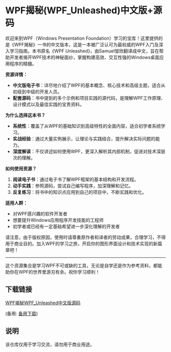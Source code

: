 # WPF揭秘(WPF_Unleashed)中文版+源码

欢迎来到WPF（Windows Presentation Foundation）学习的宝库！这里提供的是《WPF揭秘》一书的中文版本，这是一本被广泛认可为最权威的WPF入门及深入学习指南。本书原名《WPF Unleashed》，由Samuel邹欣翻译成中文，旨在帮助开发者揭开WPF技术的神秘面纱，掌握构建高效、交互性强的Windows桌面应用程序的精髓。

**资源详情：**
- **中文版电子书**：详尽地介绍了WPF的基本概念、核心技术和高级主题，适合从初级到中级的开发人员。
- **配套源码**：书中提到的多个示例和项目实践的源代码，是理解WPF工作原理、设计模式以及最佳实践的宝贵资料。

**为什么选择这本书？**
- **系统性**：覆盖了从WPF的基础知识到高级特性的全面内容，适合初学者系统学习。
- **实战经验**：通过大量实例展示，让理论与实践结合，提升解决实际问题的能力。
- **深度解读**：不仅讲述如何使用WPF，更深入解析其内部机制，促进对技术深层次的理解。

**如何使用资源？**
1. **阅读电子书**：通过电子书了解WPF框架的基本结构和开发流程。
2. **动手实践**：参照源码，尝试自己编写程序，加深理解和记忆。
3. **反复练习**：将书中的知识点应用到自己的项目中，不断实践和优化。

**适用人群：**
- 对WPF感兴趣的软件开发者
- 想要提升Windows应用程序开发技能的工程师
- 初学者或已经有一定基础希望进一步深化理解的开发者

请注意，由于版权原因，使用时请尊重原作者和译者的劳动成果，合理学习，不得用于商业目的。加入WPF的学习之旅，开启你的图形界面设计和技术实现的新篇章吧！

---

这个资源集合是学习WPF不可或缺的工具，无论是自学还是作为参考资料，都能助你在WPF的世界里游刃有余。祝你学习顺利！

## 下载链接
[WPF揭秘WPF_Unleashed中文版源码](https://pan.quark.cn/s/3a63be7651a1) 

(备用: [备用下载](https://pan.baidu.com/s/1rxGyjGDzoaJ1trFz2EsprQ?pwd=1234))

## 说明

该仓库仅用于学习交流，请勿用于商业用途。
